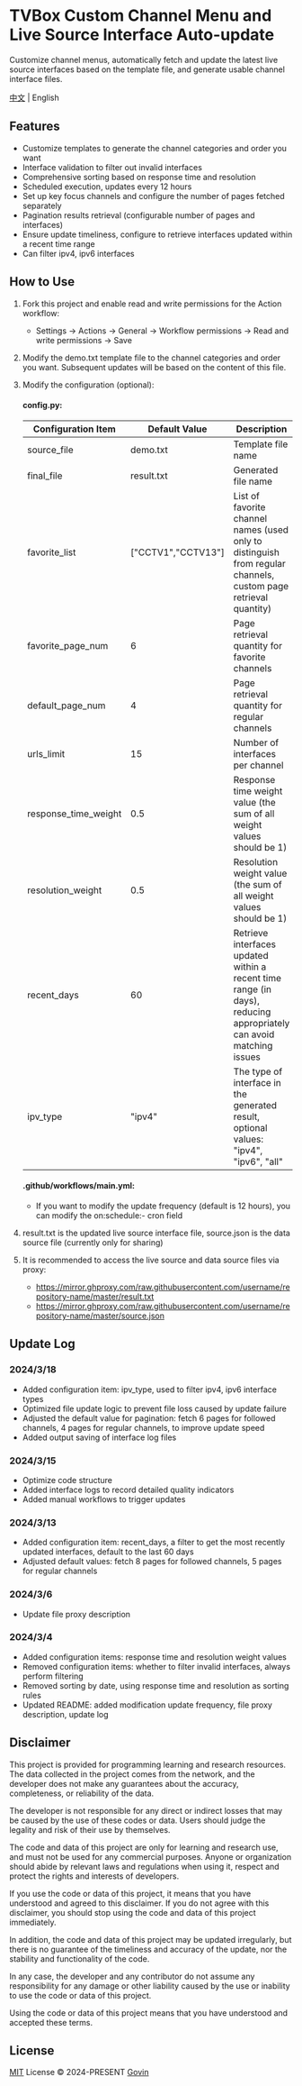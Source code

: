 # TVBox Custom Channel Menu and Live Source Interface Auto-update

Customize channel menus, automatically fetch and update the latest live source interfaces based on the template file, and generate usable channel interface files.

[中文](./README.md) | English

## Features

- Customize templates to generate the channel categories and order you want
- Interface validation to filter out invalid interfaces
- Comprehensive sorting based on response time and resolution
- Scheduled execution, updates every 12 hours
- Set up key focus channels and configure the number of pages fetched separately
- Pagination results retrieval (configurable number of pages and interfaces)
- Ensure update timeliness, configure to retrieve interfaces updated within a recent time range
- Can filter ipv4, ipv6 interfaces

## How to Use

1. Fork this project and enable read and write permissions for the Action workflow:

   - Settings → Actions → General → Workflow permissions → Read and write permissions → Save

2. Modify the demo.txt template file to the channel categories and order you want. Subsequent updates will be based on the content of this file.
3. Modify the configuration (optional):

   #### config.py:

   | Configuration Item   | Default Value      | Description                                                                                                        |
   | -------------------- | ------------------ | ------------------------------------------------------------------------------------------------------------------ |
   | source_file          | demo.txt           | Template file name                                                                                                 |
   | final_file           | result.txt         | Generated file name                                                                                                |
   | favorite_list        | ["CCTV1","CCTV13"] | List of favorite channel names (used only to distinguish from regular channels, custom page retrieval quantity)    |
   | favorite_page_num    | 6                  | Page retrieval quantity for favorite channels                                                                      |
   | default_page_num     | 4                  | Page retrieval quantity for regular channels                                                                       |
   | urls_limit           | 15                 | Number of interfaces per channel                                                                                   |
   | response_time_weight | 0.5                | Response time weight value (the sum of all weight values should be 1)                                              |
   | resolution_weight    | 0.5                | Resolution weight value (the sum of all weight values should be 1)                                                 |
   | recent_days          | 60                 | Retrieve interfaces updated within a recent time range (in days), reducing appropriately can avoid matching issues |
   | ipv_type             | "ipv4"             | The type of interface in the generated result, optional values: "ipv4", "ipv6", "all"                              |

   #### .github/workflows/main.yml:

   - If you want to modify the update frequency (default is 12 hours), you can modify the on:schedule:- cron field

4. result.txt is the updated live source interface file, source.json is the data source file (currently only for sharing)
5. It is recommended to access the live source and data source files via proxy:
   - https://mirror.ghproxy.com/raw.githubusercontent.com/username/repository-name/master/result.txt
   - https://mirror.ghproxy.com/raw.githubusercontent.com/username/repository-name/master/source.json

## Update Log

### 2024/3/18

- Added configuration item: ipv_type, used to filter ipv4, ipv6 interface types
- Optimized file update logic to prevent file loss caused by update failure
- Adjusted the default value for pagination: fetch 6 pages for followed channels, 4 pages for regular channels, to improve update speed
- Added output saving of interface log files

### 2024/3/15

- Optimize code structure
- Added interface logs to record detailed quality indicators
- Added manual workflows to trigger updates

### 2024/3/13

- Added configuration item: recent_days, a filter to get the most recently updated interfaces, default to the last 60 days
- Adjusted default values: fetch 8 pages for followed channels, 5 pages for regular channels

### 2024/3/6

- Update file proxy description

### 2024/3/4

- Added configuration items: response time and resolution weight values
- Removed configuration items: whether to filter invalid interfaces, always perform filtering
- Removed sorting by date, using response time and resolution as sorting rules
- Updated README: added modification update frequency, file proxy description, update log

## Disclaimer

This project is provided for programming learning and research resources. The data collected in the project comes from the network, and the developer does not make any guarantees about the accuracy, completeness, or reliability of the data.

The developer is not responsible for any direct or indirect losses that may be caused by the use of these codes or data. Users should judge the legality and risk of their use by themselves.

The code and data of this project are only for learning and research use, and must not be used for any commercial purposes. Anyone or organization should abide by relevant laws and regulations when using it, respect and protect the rights and interests of developers.

If you use the code or data of this project, it means that you have understood and agreed to this disclaimer. If you do not agree with this disclaimer, you should stop using the code and data of this project immediately.

In addition, the code and data of this project may be updated irregularly, but there is no guarantee of the timeliness and accuracy of the update, nor the stability and functionality of the code.

In any case, the developer and any contributor do not assume any responsibility for any damage or other liability caused by the use or inability to use the code or data of this project.

Using the code or data of this project means that you have understood and accepted these terms.

## License

[MIT](./LICENSE) License &copy; 2024-PRESENT [Govin](https://github.com/guovin)
